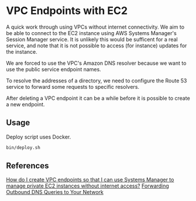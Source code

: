 # VPC Endpoints with EC2

A quick work through using VPCs without internet connectivity. We aim to be able to connect to the EC2 instance using AWS Systems Manager's Session Manager service. It is unlikely this would be sufficent for a real service, and note that it is not possible to access (for instance) updates for the instance.

We are forced to use the VPC's Amazon DNS resolver because we want to use the public service endpoint names.

To resolve the addresses of a directory, we need to configure the Route 53 service to forward some requests to specific resolvers.

After deleting a VPC endpoint it can be a while before it is possible to create a new endpoint.

## Usage

Deploy script uses Docker.

```bash
bin/deploy.sh
```

## References

[How do I create VPC endpoints so that I can use Systems Manager to manage private EC2 instances without internet access?](https://aws.amazon.com/premiumsupport/knowledge-center/ec2-systems-manager-vpc-endpoints/)
[Forwarding Outbound DNS Queries to Your Network](https://docs.aws.amazon.com/Route53/latest/DeveloperGuide/resolver-forwarding-outbound-queries.html)